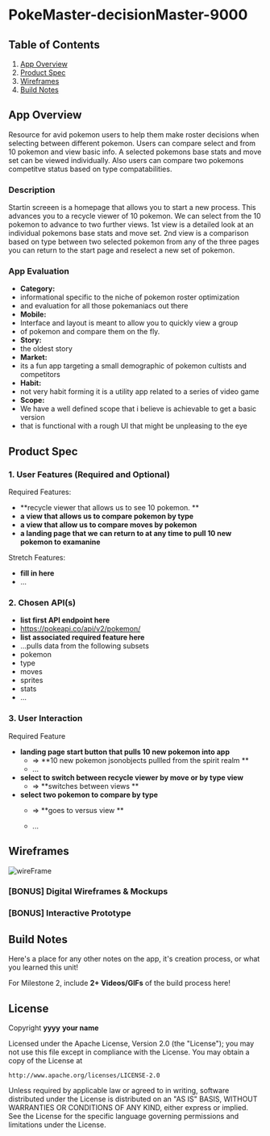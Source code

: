# **PokeMaster-decisionMaster-9000**

## Table of Contents

1. [App Overview](#App-Overview)
1. [Product Spec](#Product-Spec)
1. [Wireframes](#Wireframes)
1. [Build Notes](#Build-Notes)

## App Overview
  
  Resource for avid pokemon users to help them make roster decisions when selecting between different pokemon.
  Users can compare select and from 10 pokemon and view basic info. A selected pokemons base stats and move set can be viewed 
  individually. Also users can compare two pokemons competitve status based on type compatabilities.
   

### Description 
Startin screeen is a homepage that allows you to start a new process. 
This advances you to a recycle viewer of 10 pokemon. We can select from the 10 pokemon to advance to two further views.
1st view is a detailed look at an individual pokemons base stats and move set.
2nd view is a comparison based on type between two selected pokemon
from any of the three pages you can return to the start page and reselect a new set of pokemon. 



### App Evaluation

<!-- Evaluation of your app across the following attributes -->

- **Category:**
- informational specific to the niche of pokemon roster optimization
- and evaluation for all those pokemaniacs out there 
- **Mobile:**
- Interface and layout is meant to allow you to quickly view a group
- of pokemon and compare them on the fly. 
- **Story:**
- the oldest story 
- **Market:**
- its a fun app targeting a small demographic of pokemon cultists and competitors
- **Habit:**
- not very habit forming it is a utility app related to a series of video game 
- **Scope:**
- We have a well defined scope that i believe is achievable to get a basic version
- that is functional with a rough UI that might be unpleasing to the eye 

## Product Spec

### 1. User Features (Required and Optional)

Required Features:

- **recycle viewer that allows us to see 10 pokemon. **
- **a view that allows us to compare pokemon by type**
- **a view that allow us to compare moves by pokemon**
- **a landing page that we can return to at any time to pull 10 new pokemon to examanine**

Stretch Features:

- **fill in here**
- ...

### 2. Chosen API(s)

- **list first API endpoint here**
-  https://pokeapi.co/api/v2/pokemon/
  - **list associated required feature here**
  - ...pulls data from the following subsets
  - pokemon
  - type
  - moves
  - sprites
  - stats
- ...

### 3. User Interaction

Required Feature

- **landing page start button that pulls 10 new pokemon into app**
  - => **10 new pokemon jsonobjects pullled from the spirit realm **
  - ...
- **select to switch between recycle viewer by move or by type view**
  - => **switches between views **
- **select two pokemon to compare by type**
  - => **goes to versus view  **

   - ...

## Wireframes

![wireFrame](https://imgur.com/4TfKJIw.png)

### [BONUS] Digital Wireframes & Mockups

### [BONUS] Interactive Prototype

## Build Notes

Here's a place for any other notes on the app, it's creation 
process, or what you learned this unit!  

For Milestone 2, include **2+ Videos/GIFs** of the build process here!

## License

Copyright **yyyy** **your name**

Licensed under the Apache License, Version 2.0 (the "License");
you may not use this file except in compliance with the License.
You may obtain a copy of the License at

    http://www.apache.org/licenses/LICENSE-2.0

Unless required by applicable law or agreed to in writing, software
distributed under the License is distributed on an "AS IS" BASIS,
WITHOUT WARRANTIES OR CONDITIONS OF ANY KIND, either express or implied.
See the License for the specific language governing permissions and
limitations under the License.
